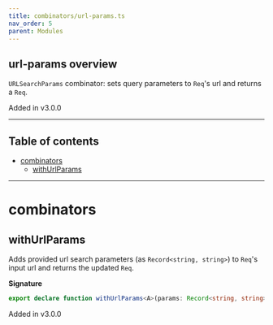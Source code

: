 ```yaml
---
title: combinators/url-params.ts
nav_order: 5
parent: Modules
---
```


## url-params overview

`URLSearchParams` combinator: sets query parameters to `Req`'s url and returns a `Req`.

Added in v3.0.0

---

<h2 class="text-delta">Table of contents</h2>

- [combinators](#combinators)
  - [withUrlParams](#withurlparams)

---

# combinators

## withUrlParams

Adds provided url search parameters (as `Record<string, string>`) to `Req`'s input url and returns the updated `Req`.

**Signature**

```ts
export declare function withUrlParams<A>(params: Record<string, string>): (req: Req<A>) => Req<A>
```

Added in v3.0.0
